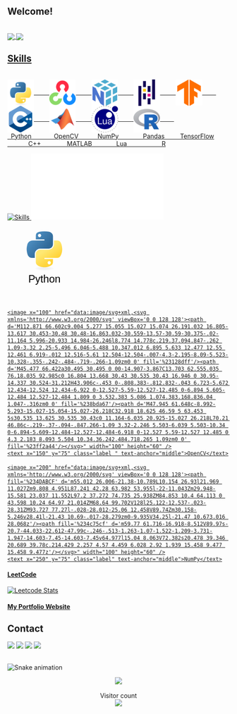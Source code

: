 ## Welcome!
</br>

 <div>
  <a href="https://github.com/lorcan2440">
   <img align="center" height="170" src="https://github-readme-stats.vercel.app/api/top-langs/?username=lorcan2440&layout=compact&langs_count=8&theme=dracula"/>
  <img align="center" src="https://github-readme-stats.vercel.app/api?username=lorcan2440&show_icons=true&theme=dracula&include_all_commits=true&count_private=true&hide=issues"/>
</div>
 
 ## Skills
<div style="display: inline_block"><br>
  <img align="center" alt="Python" height="60" width="60" src="https://raw.githubusercontent.com/devicons/devicon/master/icons/python/python-original.svg">
 &nbsp;&nbsp;&nbsp;&nbsp;&nbsp;&nbsp;&nbsp;
 
  <img align="center" alt="OpenCV" height="60" width="60" src="https://raw.githubusercontent.com/devicons/devicon/master/icons/opencv/opencv-original.svg">
  &nbsp;&nbsp;&nbsp;&nbsp;&nbsp;&nbsp;&nbsp;
 
   <img align="center" alt="NumPy" height="60" width="60" src="https://raw.githubusercontent.com/devicons/devicon/master/icons/numpy/numpy-original.svg">
 &nbsp;&nbsp;&nbsp;&nbsp;&nbsp;&nbsp;&nbsp;
 
   <img align="center" alt="Pandas" height="60" width="60" src="https://raw.githubusercontent.com/devicons/devicon/master/icons/pandas/pandas-original.svg">
 &nbsp;&nbsp;&nbsp;&nbsp;&nbsp;&nbsp;&nbsp;
 
  <img align="center" alt="TensorFlow" height="60" width="60" src="https://raw.githubusercontent.com/devicons/devicon/master/icons/tensorflow/tensorflow-original.svg">
 &nbsp;&nbsp;&nbsp;&nbsp;&nbsp;&nbsp;&nbsp;
 
  <img align="center" alt="C++" height="60" width="60" src="https://raw.githubusercontent.com/devicons/devicon/master/icons/cplusplus/cplusplus-original.svg">
 &nbsp;&nbsp;&nbsp;&nbsp;&nbsp;&nbsp;&nbsp;
 
  <img align="center" alt="MATLAB" height="60" width="60" src="https://raw.githubusercontent.com/devicons/devicon/master/icons/matlab/matlab-original.svg">
 &nbsp;&nbsp;&nbsp;&nbsp;&nbsp;&nbsp;&nbsp;
 
  <img align="center" alt="Lua" height="60" width="60" src="https://raw.githubusercontent.com/devicons/devicon/master/icons/lua/lua-original.svg">
 &nbsp;&nbsp;&nbsp;&nbsp;&nbsp;&nbsp;&nbsp;

  <img align="center" alt="R" height="60" width="60" src="https://raw.githubusercontent.com/devicons/devicon/master/icons/r/r-original.svg">
 &nbsp;&nbsp;&nbsp;&nbsp;&nbsp;&nbsp;&nbsp;
</div>
&nbsp; Python 
&nbsp;&nbsp;&nbsp;&nbsp;&nbsp;&nbsp;&nbsp;&nbsp;&nbsp;&nbsp;&nbsp; OpenCV 
&nbsp;&nbsp;&nbsp;&nbsp;&nbsp;&nbsp;&nbsp;&nbsp;&nbsp; NumPy 
&nbsp;&nbsp;&nbsp;&nbsp;&nbsp;&nbsp;&nbsp;&nbsp;&nbsp;&nbsp;&nbsp;&nbsp; Pandas 
&nbsp;&nbsp;&nbsp;&nbsp;&nbsp;&nbsp;&nbsp; TensorFlow 
&nbsp;&nbsp;&nbsp;&nbsp;&nbsp;&nbsp;&nbsp;&nbsp;&nbsp;&nbsp;&nbsp; C++ 
&nbsp;&nbsp;&nbsp;&nbsp;&nbsp;&nbsp;&nbsp;&nbsp;&nbsp;&nbsp;&nbsp;&nbsp;&nbsp; MATLAB 
&nbsp;&nbsp;&nbsp;&nbsp;&nbsp;&nbsp;&nbsp;&nbsp;&nbsp;&nbsp;&nbsp;&nbsp; Lua 
&nbsp;&nbsp;&nbsp;&nbsp;&nbsp;&nbsp;&nbsp;&nbsp;&nbsp;&nbsp;&nbsp;&nbsp;&nbsp;&nbsp;&nbsp;&nbsp;&nbsp;&nbsp; R
  
</br>

![Skills](skills.svg)
![Skills](skills.html)

<svg width="100%" height="100%" xmlns="http://www.w3.org/2000/svg" viewBox="0 0 300 100" class="icon">
    <style>
      text{font-family:sans-serif;}
    </style>
    <image href="data:image/svg+xml,<svg xmlns='http://www.w3.org/2000/svg' viewBox='0 0 128 128'><linearGradient id='python-original-a' gradientUnits='userSpaceOnUse' x1='70.252' y1='1237.476' x2='170.659' y2='1151.089' gradientTransform='matrix(.563 0 0 -.568 -29.215 707.817)'><stop offset='0' stop-color='%235A9FD4'/><stop offset='1' stop-color='%23306998'/></linearGradient><linearGradient id='python-original-b' gradientUnits='userSpaceOnUse' x1='209.474' y1='1098.811' x2='173.62' y2='1149.537' gradientTransform='matrix(.563 0 0 -.568 -29.215 707.817)'><stop offset='0' stop-color='%23FFD43B'/><stop offset='1' stop-color='%23FFE873'/></linearGradient><path fill='url(%23python-original-a)' d='M63.391 1.988c-4.222.02-8.252.379-11.8 1.007-10.45 1.846-12.346 5.71-12.346 12.837v9.411h24.693v3.137H29.977c-7.176 0-13.46 4.313-15.426 12.521-2.268 9.405-2.368 15.275 0 25.096 1.755 7.311 5.947 12.519 13.124 12.519h8.491V67.234c0-8.151 7.051-15.34 15.426-15.34h24.665c6.866 0 12.346-5.654 12.346-12.548V15.833c0-6.693-5.646-11.72-12.346-12.837-4.244-.706-8.645-1.027-12.866-1.008zM50.037 9.557c2.55 0 4.634 2.117 4.634 4.721 0 2.593-2.083 4.69-4.634 4.69-2.56 0-4.633-2.097-4.633-4.69-.001-2.604 2.073-4.721 4.633-4.721z' transform='translate(0 10.26)'/><path fill='url(%23python-original-b)' d='M91.682 28.38v10.966c0 8.5-7.208 15.655-15.426 15.655H51.591c-6.756 0-12.346 5.783-12.346 12.549v23.515c0 6.691 5.818 10.628 12.346 12.547 7.816 2.297 15.312 2.713 24.665 0 6.216-1.801 12.346-5.423 12.346-12.547v-9.412H63.938v-3.138h37.012c7.176 0 9.852-5.005 12.348-12.519 2.578-7.735 2.467-15.174 0-25.096-1.774-7.145-5.161-12.521-12.348-12.521h-9.268zM77.809 87.927c2.561 0 4.634 2.097 4.634 4.692 0 2.602-2.074 4.719-4.634 4.719-2.55 0-4.633-2.117-4.633-4.719 0-2.595 2.083-4.692 4.633-4.692z' transform='translate(0 10.26)'/><radialGradient id='python-original-c' cx='1825.678' cy='444.45' r='26.743' gradientTransform='matrix(0 -.24 -1.055 0 532.979 557.576)' gradientUnits='userSpaceOnUse'><stop offset='0' stop-color='%23B8B8B8' stop-opacity='.498'/><stop offset='1' stop-color='%237F7F7F' stop-opacity='0'/></radialGradient><path opacity='.444' fill='url(%23python-original-c)' d='M97.309 119.597c0 3.543-14.816 6.416-33.091 6.416-18.276 0-33.092-2.873-33.092-6.416 0-3.544 14.815-6.417 33.092-6.417 18.275 0 33.091 2.872 33.091 6.417z'/></svg>" width="100" height="60" />
    <text x="50" y="75" class="label" text-anchor="middle">Python</text>
  
    <image x="100" href="data:image/svg+xml,<svg xmlns='http://www.w3.org/2000/svg' viewBox='0 0 128 128'><path d='M112.871 66.602c9.004 5.277 15.055 15.027 15.074 26.191.032 16.805-13.617 30.453-30.48 30.48-16.863.032-30.559-13.57-30.59-30.375-.02-11.164 5.996-20.933 14.984-26.246l8.774 14.778c.219.37.094.847-.262 1.09-3.32 2.25-5.496 6.046-5.488 10.347.012 6.895 5.633 12.477 12.55 12.461 6.919-.012 12.516-5.61 12.504-12.504-.007-4.3-2.195-8.09-5.523-10.328-.355-.242-.484-.719-.266-1.09zm0 0' fill='%23128dff'/><path d='M45.477 66.422a30.495 30.495 0 00-14.907-3.867C13.703 62.555.035 76.18.035 92.985c0 16.804 13.668 30.43 30.535 30.43 16.946 0 30.95-14.337 30.524-31.212H43.906c-.453 0-.808.383-.812.832-.043 6.723-5.672 12.434-12.524 12.434-6.922 0-12.527-5.59-12.527-12.485 0-6.894 5.605-12.484 12.527-12.484 1.809 0 3.532.383 5.086 1.074.383.168.836.04 1.047-.316zm0 0' fill='%238bda67'/><path d='M47.945 61.648c-8.992-5.293-15.027-15.054-15.027-26.218C32.918 18.625 46.59 5 63.453 5s30.535 13.625 30.535 30.43c0 11.164-6.035 20.925-15.027 26.218L70.21 46.86c-.219-.37-.094-.847.266-1.09 3.32-2.246 5.503-6.039 5.503-10.34 0-6.894-5.609-12.484-12.527-12.484-6.918 0-12.527 5.59-12.527 12.485 0 4.3 2.183 8.093 5.504 10.34.36.242.484.718.265 1.09zm0 0' fill='%23ff2a44'/></svg>" width="100" height="60" />
    <text x="150" y="75" class="label " text-anchor="middle">OpenCV</text>
  
    <image x="200" href="data:image/svg+xml,<svg xmlns='http://www.w3.org/2000/svg' viewBox='0 0 128 128'><path fill='%234DABCF' d='m55.012 26.006-21.38-10.789L10.154 26.93l21.969 11.027Zm9.808 4.951L87.241 42.28 63.982 53.955l-22-11.043Zm29.948-15.581 23.037 11.552L97.2 37.272 74.735 25.938ZM84.853 10.4 64.113 0 43.598 10.24 64.97 21.014ZM68.64 99.702V128l25.122-12.537-.023-28.31ZM93.727 77.27l-.028-28.012-25.06 12.458V89.74Zm30.158-5.246v28.41l-21.43 10.69-.017-28.279zm0-9.935V34.25l-21.47 10.673.016 28.068z'/><path fill='%234c75cf' d='m59.77 61.716-16.918-8.512V89.97s-20.7-44.033-22.612-47.99c-.246-.513-1.263-1.07-1.522-1.209-3.731-1.947-14.603-7.45-14.603-7.45v64.977l15.04 8.063V72.382s20.478 39.346 20.689 39.78c.214.429 2.257 4.57 4.459 6.028 2.92 1.939 15.458 9.477 15.458 9.477z'/></svg>" width="100" height="60" />
    <text x="250" y="75" class="label" text-anchor="middle">NumPy</text>
  </svg>

#### LeetCode

![Leetcode Stats](https://leetcard.jacoblin.cool/Nick2440?ext=heatmap)

#### My [Portfolio Website](https://lorcan.netlify.app/)

## Contact 
<div> 
  <a href="https://www.linkedin.com/in/lorcan-nicholls-a703821b7/" target="https://www.linkedin.com/in/lorcan-nicholls-a703821b7/"><img src="https://img.shields.io/badge/-LinkedIn-%230077B5?style=for-the-badge&logo=linkedin&logoColor=white" target="https://www.linkedin.com/in/lorcan-nicholls-a703821b7/"></a>
  <a href="https://twitter.com/Nick_2440" target="https://twitter.com/Nick_2440"><img src="https://img.shields.io/badge/-Twitter-%23EA4335?style=for-the-badge&logo=twitter&logoColor=white" target="https://twitter.com/Nick_2440"></a>
  <a href="https://youtube.com/@Nxck2440" target="https://youtube.com/@Nxck2440"><img src="https://img.shields.io/badge/-YouTube-%23E4405F?style=for-the-badge&logo=youtube&logoColor=white" target="https://youtube.com/@Nxck2440"></a>
  <a href="mailto: lnick2440@gmail.com"><img src="https://img.shields.io/badge/-Gmail-%23333?style=for-the-badge&logo=gmail&logoColor=white" target="mailto: lnick2440@gmail.com"></a>
 </br>
</br>
 
![Snake animation](https://github.com/lorcan2440/lorcan2440/blob/output/github-contribution-grid-snake.svg)

<p align="center">
  <img width="1000" src="https://media1.giphy.com/media/v1.Y2lkPTc5MGI3NjExOGJjMWM2YzBhYjdiYmMxOTI5MWQyMzEwYzA5ODdlYzBhNmVkYTk1YiZjdD1n/3otPozPLVOFHlhnAXK/giphy.gif">
</p>

<p align="center">
  Visitor count<br>
  <img src="https://profile-counter.glitch.me/lorcan2440/count.svg" />
</p>

</div>
